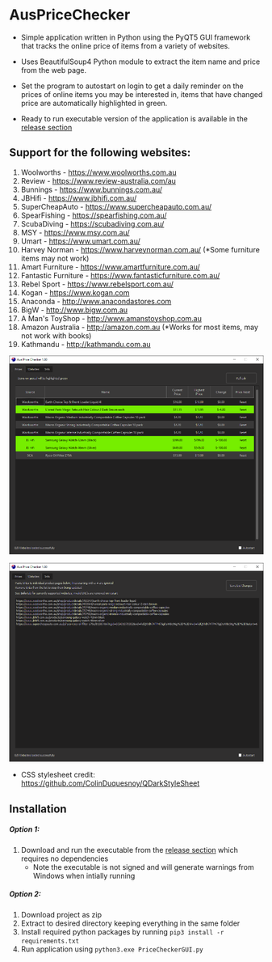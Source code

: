 # AusPriceChecker

- Simple application written in Python using the PyQT5 GUI framework that tracks the online price of items from a variety of websites.

- Uses BeautifulSoup4 Python module to extract the item name and price from the web page.

- Set the program to autostart on login to get a daily reminder on the prices of online items you may be interested in, items that have changed price are automatically highlighted in green.

- Ready to run executable version of the application is available in the [release section](https://github.com/tobblez/AusPriceChecker/releases)

## Support for the following websites:
1. Woolworths - https://www.woolworths.com.au
2. Review - https://www.review-australia.com/au
3. Bunnings - https://www.bunnings.com.au/
4. JBHifi - https://www.jbhifi.com.au/
5. SuperCheapAuto - https://www.supercheapauto.com.au/
6. SpearFishing - https://spearfishing.com.au/
7. ScubaDiving - https://scubadiving.com.au/
8. MSY - https://www.msy.com.au/
9. Umart - https://www.umart.com.au/
10. Harvey Norman - https://www.harveynorman.com.au/ (*Some furniture items may not work)
11. Amart Furniture - https://www.amartfurniture.com.au/
11. Fantastic Furniture - https://www.fantasticfurniture.com.au/
12. Rebel Sport - https://www.rebelsport.com.au/
13. Kogan - https://www.kogan.com
14. Anaconda - http://www.anacondastores.com
15. BigW - http://www.bigw.com.au
16. A Man's ToyShop - http://www.amanstoyshop.com.au
17. Amazon Australia - http://amazon.com.au (*Works for most items, may not work with books)
18. Kathmandu - http://kathmandu.com.au

![Alt text](screenshots/Screenshot1.png?raw=true "Main Display")

![Alt text](screenshots/Screenshot2.png?raw=true "Adding items")

- CSS stylesheet credit: https://github.com/ColinDuquesnoy/QDarkStyleSheet

## Installation

##### Option 1:
1. Download and run the executable from the [release section](https://github.com/tobblez/AusPriceChecker/releases) which requires no dependencies
	* Note the executable is not signed and will generate warnings from Windows when intially running

##### Option 2:
1. Download project as zip
2. Extract to desired directory keeping everything in the same folder
3. Install required python packages by running `pip3 install -r requirements.txt`
4. Run application using `python3.exe PriceCheckerGUI.py`
